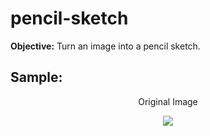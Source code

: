 # pencil-sketch
**Objective:** Turn an image into a pencil sketch.

## Sample:  
<p align="center">Original Image</p>
<p align="center">
  <img src="http://p.imgci.com/db/PICTURES/CMS/263500/263576.jpg">
</p>
